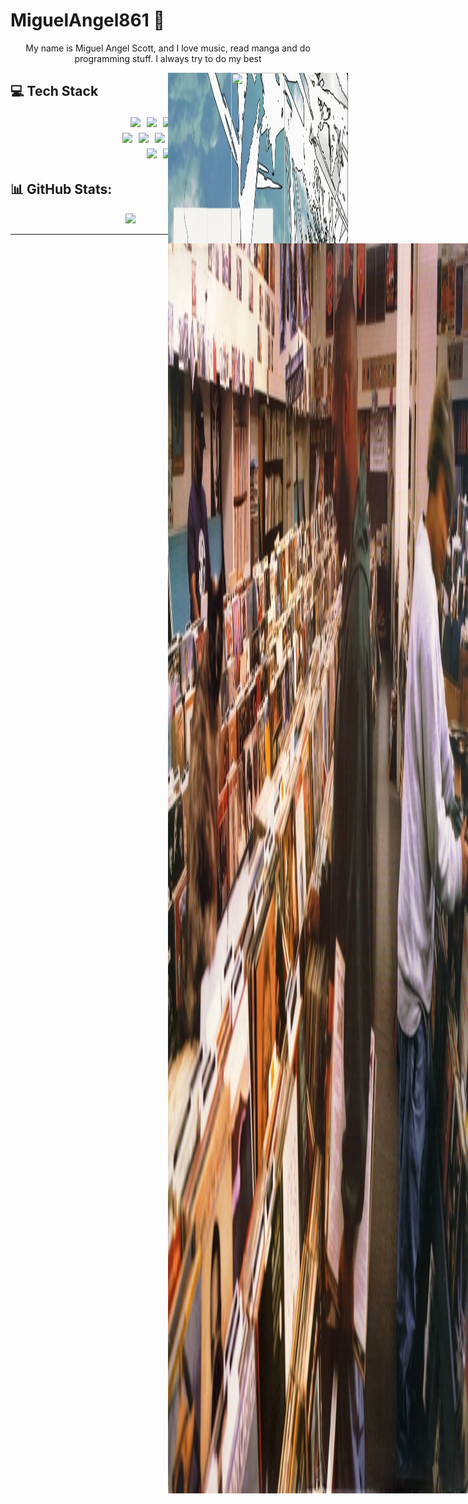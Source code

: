 # MiguelAngel861 👋
<p align="center">My name is Miguel Angel Scott, and I love music, read manga and do programming stuff. I always try to do my best</p>

<p align="center">
<img src='https://i.pinimg.com/1200x/63/51/fc/6351fca29a26fe75902dacc8b4a5c788.jpg' width="30%" height="30%" style="position:absolute;"/>
<img src='whatYouTookFromMe.jpg' width="30%" height="30%" style="position:absolute"/>
<img src='https://i.pinimg.com/1200x/79/6d/6b/796d6b0005258f51cb089856440d57c0.jpg' width="30%" height="30%" style="position:absolute;"/>
</p>

## 💻 Tech Stack
<div align="center">
<!-- Lenguajes -->
<img src="https://img.shields.io/badge/c-%2300599C.svg?style=for-the-badge&logo=c&logoColor=white" style="margin: 3px;"/>
<img src="https://img.shields.io/badge/c++-%2300599C.svg?style=for-the-badge&logo=c%2B%2B&logoColor=white" style="margin: 3px;"/>
<img src="https://img.shields.io/badge/python-3670A0?style=for-the-badge&logo=python&logoColor=ffdd54" style="margin: 3px;"/>
<img src="https://img.shields.io/badge/java-%23ED8B00.svg?style=for-the-badge&logo=openjdk&logoColor=white" style="margin: 3px;"/>
<img src="https://img.shields.io/badge/javascript-%23323330.svg?style=for-the-badge&logo=javascript&logoColor=%23F7DF1E" style="margin: 3px;"/>

<br/>

<!-- Frameworks / Tecnologías -->
<img src="https://img.shields.io/badge/jinja-white.svg?style=for-the-badge&logo=jinja&logoColor=black" style="margin: 3px;"/>
<img src="https://img.shields.io/badge/flask-%23000.svg?style=for-the-badge&logo=flask&logoColor=white" style="margin: 3px;"/>
<img src="https://img.shields.io/badge/django-%23092E20.svg?style=for-the-badge&logo=django&logoColor=white" style="margin: 3px;"/>
<img src="https://img.shields.io/badge/FastAPI-005571?style=for-the-badge&logo=fastapi" style="margin: 3px;"/>
<img src="https://img.shields.io/badge/node.js-6DA55F?style=for-the-badge&logo=node.js&logoColor=white" style="margin: 3px;"/>
<img src="https://img.shields.io/badge/spring-%236DB33F.svg?style=for-the-badge&logo=spring&logoColor=white" style="margin: 3px;"/>

<br/>

<!-- Herramientas / Versionamiento -->
<img src="https://img.shields.io/badge/mysql-4479A1.svg?style=for-the-badge&logo=mysql&logoColor=white" style="margin: 3px;"/>
<img src="https://img.shields.io/badge/git-%23F05033.svg?style=for-the-badge&logo=git&logoColor=white" style="margin: 3px;"/>
<img src="https://img.shields.io/badge/github-%23121011.svg?style=for-the-badge&logo=github&logoColor=white" style="margin: 3px;"/>

</div>

## 📊 GitHub Stats:
<div align="center">


<img src="https://github-readme-stats.vercel.app/api?username=MiguelAngel861&theme=tokyonight&hide_border=false&include_all_commits=false&count_private=true" style="margin-right: 100px;"  width="350"/>
<img src="https://nirzak-streak-stats.vercel.app/?user=MiguelAngel861&theme=tokyonight&hide_border=false"  width="385"/><br/>

<!-- Proudly created with GPRM ( https://gprm.itsvg.in ) -->
</div>

---

<p align="center">
<img src='image.jpg' width="50%" height="50%" style="position:absolute"/>
</p>
